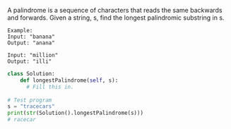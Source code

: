 A palindrome is a sequence of characters that reads the same backwards and forwards. Given a string, s, find the longest palindromic substring in s.

```
Example:
Input: "banana"
Output: "anana"

Input: "million"
Output: "illi"
```

```python
class Solution: 
    def longestPalindrome(self, s):
      # Fill this in.
        
# Test program
s = "tracecars"
print(str(Solution().longestPalindrome(s)))
# racecar
```
